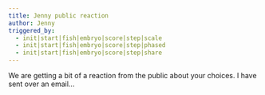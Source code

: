 ```yaml
---
title: Jenny public reaction
author: Jenny
triggered_by:
  - init|start|fish|embryo|score|step|scale
  - init|start|fish|embryo|score|step|phased
  - init|start|fish|embryo|score|step|share
---
```

We are getting a bit of a reaction from the public about your choices. I have sent over an email...
